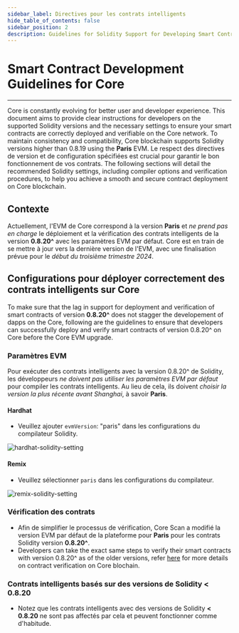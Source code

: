 ```yaml
---
sidebar_label: Directives pour les contrats intelligents
hide_table_of_contents: false
sidebar_position: 2
description: Guidelines for Solidity Support for Developing Smart Contracts on Core
---
```


# Smart Contract Development Guidelines for Core

---

Core is constantly evolving for better user and developer experience. This document aims to provide clear instructions for developers on the supported Solidity versions and the necessary settings to ensure your smart contracts are correctly deployed and verifiable on the Core network. To maintain consistency and compatibility, Core blockchain supports Solidity versions higher than 0.8.19 using the **Paris** EVM. Le respect des directives de version et de configuration spécifiées est crucial pour garantir le bon fonctionnement de vos contrats. The following sections will detail the recommended Solidity settings, including compiler options and verification procedures, to help you achieve a smooth and secure contract deployment on Core blockchain.

## Contexte

Actuellement, l'EVM de Core correspond à la version **Paris** et _ne prend pas en charge_ le déploiement et la vérification des contrats intelligents de la version **0.8.20^** avec les paramètres EVM par défaut. Core est en train de se mettre à jour vers la dernière version de l'EVM, avec une finalisation prévue pour le _début du troisième trimestre 2024_.

## Configurations pour déployer correctement des contrats intelligents sur Core

To make sure that the lag in support for deployment and verification of smart contracts of version **0.8.20^** does not stagger the developement of dapps on the Core, following are the guidelines to ensure that developers can successfully deploy and verify smart contracts of version 0.8.20^ on Core before the Core EVM upgrade.

### Paramètres EVM

Pour exécuter des contrats intelligents avec la version 0.8.20^ de Solidity, les développeurs _ne doivent pas utiliser les paramètres EVM par défaut_ pour compiler les contrats intelligents. Au lieu de cela, ils doivent _choisir la version la plus récente avant Shanghai_, à savoir **Paris**.

#### Hardhat

- Veuillez ajouter `evmVersion`: "paris" dans les configurations du compilateur Solidity.

![hardhat-solidity-setting](../../static/img/solidity-support/evm-setting.jpg)

#### Remix

- Veuillez sélectionner `paris` dans les configurations du compilateur.

![remix-solidity-setting](../../static/img/solidity-support/remix-setting.png)

### Vérification des contrats

- Afin de simplifier le processus de vérification, Core Scan a modifié la version EVM par défaut de la plateforme pour **Paris** pour les contrats Solidity version **0.8.20^**.
- Developers can take the exact same steps to verify their smart contracts with version 0.8.20^ as of the older versions, refer [here](./contract-verify.md) for more details on contract verification on Core blochain.

### Contrats intelligents basés sur des versions de Solidity < 0.8.20

- Notez que les contrats intelligents avec des versions de Solidity **\< 0.8.20** ne sont pas affectés par cela et peuvent fonctionner comme d'habitude.
